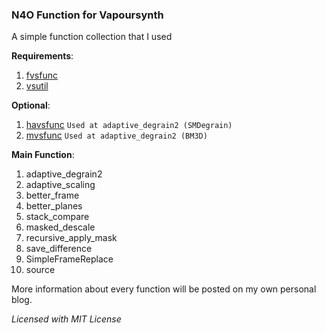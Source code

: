 ### N4O Function for Vapoursynth

A simple function collection that I used

**Requirements**:
1. [fvsfunc](https://github.com/Irrational-Encoding-Wizardry/fvsfunc/blob/master/fvsfunc.py)
2. [vsutil](https://github.com/Irrational-Encoding-Wizardry/vsutil/blob/master/vsutil.py)

**Optional**:
1. [havsfunc](https://github.com/HomeOfVapourSynthEvolution/havsfunc/blob/master/havsfunc.py) `Used at adaptive_degrain2 (SMDegrain)`
2. [mvsfunc](https://github.com/HomeOfVapourSynthEvolution/mvsfunc/blob/master/mvsfunc.py) `Used at adaptive_degrain2 (BM3D)`

**Main Function**:
1. adaptive_degrain2
2. adaptive_scaling
3. better_frame
4. better_planes
5. stack_compare
6. masked_descale
7. recursive_apply_mask
8. save_difference
9. SimpleFrameReplace
10. source

More information about every function will be posted on my own personal blog.

*Licensed with MIT License*